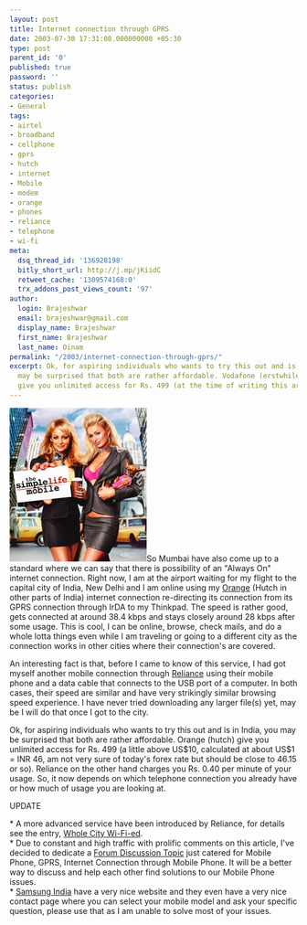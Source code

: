 ```yaml
---
layout: post
title: Internet connection through GPRS
date: 2003-07-30 17:31:08.000000000 +05:30
type: post
parent_id: '0'
published: true
password: ''
status: publish
categories:
- General
tags:
- airtel
- broadband
- cellphone
- gprs
- hutch
- internet
- Mobile
- modem
- orange
- phones
- reliance
- telephone
- wi-fi
meta:
  dsq_thread_id: '136928198'
  bitly_short_url: http://j.mp/jKiidC
  retweet_cache: '1309574168:0'
  trx_addons_post_views_count: '97'
author:
  login: Brajeshwar
  email: brajeshwar@gmail.com
  display_name: Brajeshwar
  first_name: Brajeshwar
  last_name: Oinam
permalink: "/2003/internet-connection-through-gprs/"
excerpt: Ok, for aspiring individuals who wants to try this out and is in India, you
  may be surprised that both are rather affordable. Vodafone (erstwhile Orange/Hutch)
  give you unlimited access for Rs. 499 (at the time of writing this article).
---
```

<p><img src="/static/2003/07/mobilephone.jpg" alt="Mobile Phones" />So Mumbai have also come up to a standard where we can say that there is possibility of an "Always On" internet connection. Right now, I am at the airport waiting for my flight to the capital city of India, New Delhi and I am online using my <a href="http://www.orange.co.in" title="Orange website">Orange</a> (Hutch in other parts of India) internet connection re-directing its connection from its GPRS connection through IrDA to my Thinkpad. The speed is rather good, gets connected at around 38.4 kbps and stays closely around 28 kbps after some usage. This is cool, I can be online, browse, check mails, and do a whole lotta things even while I am traveling or going to a different city as the connection works in other cities where their connection's are covered.</p>

<p>An interesting fact is that, before I came to know of this service, I had got myself another mobile connection through <a href="http://www.relianceinfo.com/" title="Reliance India Mobile">Reliance</a> using their mobile phone and a data cable that connects to the USB port of a computer. In both cases, their speed are similar and have very strikingly similar browsing speed experience. I have never tried downloading any larger file(s) yet, may be I will do that once I got to the city.</p>
<p>Ok, for aspiring individuals who wants to try this out and is in India, you may be surprised that both are rather affordable. Orange (hutch) give you unlimited access for Rs. 499 (a little above US$10, calculated at about US$1 = INR 46, am not very sure of today's forex rate but should be close to 46.15 or so). Reliance on the other hand charges you Rs. 0.40 per minute of your usage. So, it now depends on which telephone connection you already have or how much of usage you are looking at.</p>
<p>UPDATE</p>
<p>* A more advanced service have been introduced by Reliance, for details see the entry, <a href="http://www.brajeshwar.com/2004/whole-city-wi-fi-ed/">Whole City Wi-Fi-ed</a>.<br />
* Due to constant and high traffic with prolific comments on this article, I've decided to dedicate a <a href="http://forum.oinam.com/viewtopic.php?id=66">Forum Discussion Topic</a> just catered for Mobile Phone, GPRS, Internet Connection through Mobile Phone. It will be a better way to discuss and help each other find solutions to our Mobile Phone issues.<br />
* <a href="http://www.samsung.com/in/">Samsung India</a> have a very nice website and they even have a very nice contact page where you can select your mobile model and ask your specific question, please use that as I am unable to solve most of your issues.</p>
